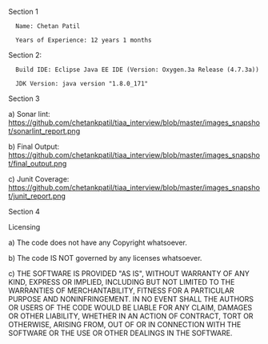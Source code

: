 Section 1

      Name: Chetan Patil

      Years of Experience: 12 years 1 months

 

Section 2:

      Build IDE: Eclipse Java EE IDE (Version: Oxygen.3a Release (4.7.3a))

      JDK Version: java version "1.8.0_171"

 

Section 3

a)          Sonar lint: https://github.com/chetankpatil/tiaa_interview/blob/master/images_snapshot/sonarlint_report.png

b)          Final Output: https://github.com/chetankpatil/tiaa_interview/blob/master/images_snapshot/final_output.png

c)          Junit Coverage: https://github.com/chetankpatil/tiaa_interview/blob/master/images_snapshot/junit_report.png




Section 4

Licensing

a)         The code does not have any Copyright whatsoever.

b)          The code IS NOT governed by any licenses whatsoever.

c)          THE SOFTWARE IS PROVIDED "AS IS", WITHOUT WARRANTY OF ANY KIND, EXPRESS OR IMPLIED, INCLUDING BUT NOT LIMITED TO THE WARRANTIES OF MERCHANTABILITY, FITNESS FOR A PARTICULAR PURPOSE AND NONINFRINGEMENT. IN NO EVENT SHALL THE AUTHORS OR USERS OF THE CODE WOULD BE LIABLE FOR ANY CLAIM, DAMAGES OR OTHER LIABILITY, WHETHER IN AN ACTION OF CONTRACT, TORT OR OTHERWISE, ARISING FROM, OUT OF OR IN CONNECTION WITH THE SOFTWARE OR THE USE OR OTHER DEALINGS IN THE SOFTWARE.

